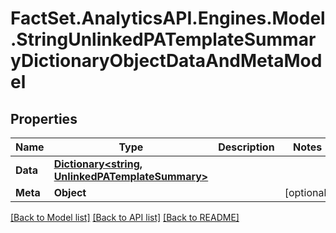# FactSet.AnalyticsAPI.Engines.Model.StringUnlinkedPATemplateSummaryDictionaryObjectDataAndMetaModel

## Properties

Name | Type | Description | Notes
------------ | ------------- | ------------- | -------------
**Data** | [**Dictionary&lt;string, UnlinkedPATemplateSummary&gt;**](UnlinkedPATemplateSummary.md) |  | 
**Meta** | **Object** |  | [optional] 

[[Back to Model list]](../README.md#documentation-for-models) [[Back to API list]](../README.md#documentation-for-api-endpoints) [[Back to README]](../README.md)

